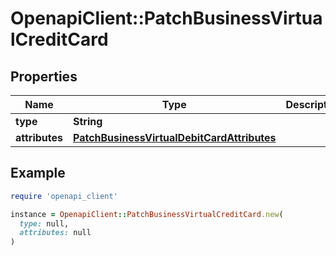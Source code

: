 # OpenapiClient::PatchBusinessVirtualCreditCard

## Properties

| Name | Type | Description | Notes |
| ---- | ---- | ----------- | ----- |
| **type** | **String** |  |  |
| **attributes** | [**PatchBusinessVirtualDebitCardAttributes**](PatchBusinessVirtualDebitCardAttributes.md) |  |  |

## Example

```ruby
require 'openapi_client'

instance = OpenapiClient::PatchBusinessVirtualCreditCard.new(
  type: null,
  attributes: null
)
```

